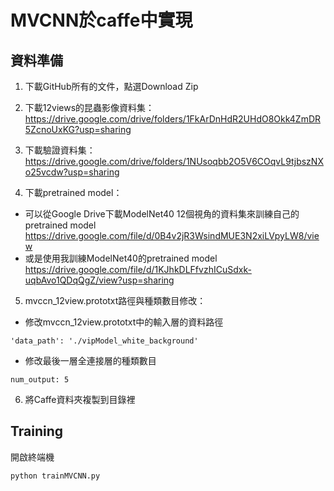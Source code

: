 # MVCNN於caffe中實現    

## 資料準備
1. 下載GitHub所有的文件，點選Download Zip

2. 下載12views的昆蟲影像資料集：  
https://drive.google.com/drive/folders/1FkArDnHdR2UHdO8Okk4ZmDR5ZcnoUxKG?usp=sharing  

3. 下載驗證資料集：     
https://drive.google.com/drive/folders/1NUsoqbb2O5V6COqvL9tjbszNXo25vcdw?usp=sharing

4. 下載pretrained model：   
- 可以從Google Drive下載ModelNet40 12個視角的資料集來訓練自己的pretrained model    
https://drive.google.com/file/d/0B4v2jR3WsindMUE3N2xiLVpyLW8/view  
- 或是使用我訓練ModelNet40的pretrained model  
https://drive.google.com/file/d/1KJhkDLFfvzhICuSdxk-uqbAvo1QDqQgZ/view?usp=sharing  

5. mvccn_12view.prototxt路徑與種類數目修改：  
- 修改mvccn_12view.prototxt中的輸入層的資料路徑  
```
'data_path': './vipModel_white_background'  
```

- 修改最後一層全連接層的種類數目  
```
num_output: 5  
```
6. 將Caffe資料夾複製到目錄裡

## Training
開啟終端機  
```
python trainMVCNN.py
```
